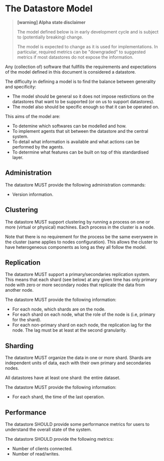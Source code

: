 # The Datastore Model
> **[warning] Alpha state disclaimer**
>
> The model defined below is in early development cycle
> and is subject to (potentially breaking) change.
>
> The model is expected to change as it is used for implementations.
> In particular, required metrics can be "downgraded" to suggested metrics
> if most datastores do not expose the information.

Any (collection of) software that fullfills the requirements and expectations
of the model defined in this document is considered a datastore.

The difficulty in defining a model is to find the balance
between generality and specificity:

  * The model should be general so it does not impose restirctions on the
    datastores that want to be supported (or on us to support datastores).
  * The model also should be specific enough so that it can be operated on.

This aims of the model are:

  * To detemine which softwares can be modelled and how.
  * To implement agents that sit between the datastore and the central system.
  * To detail what information is available and what actions can be performed
    by the agents.
  * To determine what features can be built on top of this standardised layer.


## Administration
The datastore MUST provide the following administration commands:

  * Version information.


## Clustering
The datastore MUST support clustering by running a
process on one or more (virtual or physical) machines.
Each process in the cluster is a node.

Note that there is no requirement for the process be the same everywere
in the cluster (same applies to nodes configuration).
This allows the cluster to have heterogeneous components as long as they
all follow the model.


## Replication
The datastore MUST support a primary/secondaries replication system.
This means that each shard (see below) at any given time has only primary node
with zero or more secondary nodes that replicate the data from another node.

The datastore MUST provide the following information:

  * For each node, which shards are on the node.
  * For each shard on each node, what the role of the node is
    (i.e, primary for the shard).
  * For each non-primary shard on each node, the replication lag for the node.
    The lag must be at least at the second granularity.


## Sharding
The datastore MUST organize the data in one or more shard.
Shards are independent units of data, each with their own primary and
secondaries nodes.

All datastores have at least one shard: the entire dataset.

The datastore MUST provide the following information:

  * For each shard, the time of the last operation.


## Performance
The datastore SHOULD provide some performance metrics for users to understand
the overall state of the system.

The datastore SHOULD provide the following metrics:

  * Number of clients connected.
  * Number of read/writes.
